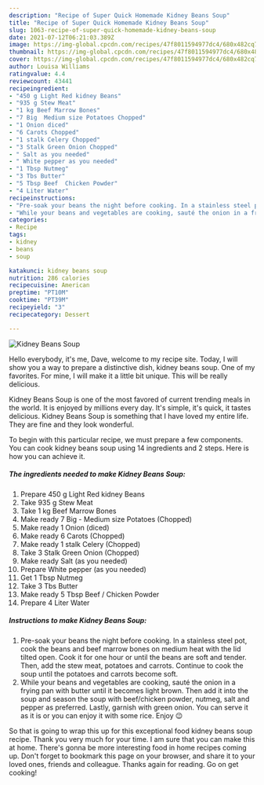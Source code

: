 ```yaml
---
description: "Recipe of Super Quick Homemade Kidney Beans Soup"
title: "Recipe of Super Quick Homemade Kidney Beans Soup"
slug: 1063-recipe-of-super-quick-homemade-kidney-beans-soup
date: 2021-07-12T06:21:03.389Z
image: https://img-global.cpcdn.com/recipes/47f8011594977dc4/680x482cq70/kidney-beans-soup-recipe-main-photo.jpg
thumbnail: https://img-global.cpcdn.com/recipes/47f8011594977dc4/680x482cq70/kidney-beans-soup-recipe-main-photo.jpg
cover: https://img-global.cpcdn.com/recipes/47f8011594977dc4/680x482cq70/kidney-beans-soup-recipe-main-photo.jpg
author: Louisa Williams
ratingvalue: 4.4
reviewcount: 43441
recipeingredient:
- "450 g Light Red kidney Beans"
- "935 g Stew Meat"
- "1 kg Beef Marrow Bones"
- "7 Big  Medium size Potatoes Chopped"
- "1 Onion diced"
- "6 Carots Chopped"
- "1 stalk Celery Chopped"
- "3 Stalk Green Onion Chopped"
- " Salt as you needed"
- " White pepper as you needed"
- "1 Tbsp Nutmeg"
- "3 Tbs Butter"
- "5 Tbsp Beef  Chicken Powder"
- "4 Liter Water"
recipeinstructions:
- "Pre-soak your beans the night before cooking. In a stainless steel pot, cook the beans and beef marrow bones on medium heat with the lid tilted open. Cook it for one hour or until the beans are soft and tender. Then, add the stew meat, potatoes and carrots. Continue to cook the soup until the potatoes and carrots become soft."
- "While your beans and vegetables are cooking, sauté the onion in a frying pan with butter until it becomes light brown. Then add it into the soup and season the soup with beef/chicken powder, nutmeg, salt and pepper as preferred. Lastly, garnish with green onion. You can serve it as it is or you can enjoy it with some rice. Enjoy 😉"
categories:
- Recipe
tags:
- kidney
- beans
- soup

katakunci: kidney beans soup 
nutrition: 286 calories
recipecuisine: American
preptime: "PT10M"
cooktime: "PT39M"
recipeyield: "3"
recipecategory: Dessert

---
```



![Kidney Beans Soup](https://img-global.cpcdn.com/recipes/47f8011594977dc4/680x482cq70/kidney-beans-soup-recipe-main-photo.jpg)

Hello everybody, it's me, Dave, welcome to my recipe site. Today, I will show you a way to prepare a distinctive dish, kidney beans soup. One of my favorites. For mine, I will make it a little bit unique. This will be really delicious.

Kidney Beans Soup is one of the most favored of current trending meals in the world. It is enjoyed by millions every day. It's simple, it's quick, it tastes delicious. Kidney Beans Soup is something that I have loved my entire life. They are fine and they look wonderful.




To begin with this particular recipe, we must prepare a few components. You can cook kidney beans soup using 14 ingredients and 2 steps. Here is how you can achieve it.

<!--inarticleads1-->

##### The ingredients needed to make Kidney Beans Soup:

1. Prepare 450 g Light Red kidney Beans
1. Take 935 g Stew Meat
1. Take 1 kg Beef Marrow Bones
1. Make ready 7 Big - Medium size Potatoes (Chopped)
1. Make ready 1 Onion (diced)
1. Make ready 6 Carots (Chopped)
1. Make ready 1 stalk Celery (Chopped)
1. Take 3 Stalk Green Onion (Chopped)
1. Make ready  Salt (as you needed)
1. Prepare  White pepper (as you needed)
1. Get 1 Tbsp Nutmeg
1. Take 3 Tbs Butter
1. Make ready 5 Tbsp Beef / Chicken Powder
1. Prepare 4 Liter Water




<!--inarticleads2-->

##### Instructions to make Kidney Beans Soup:

1. Pre-soak your beans the night before cooking. In a stainless steel pot, cook the beans and beef marrow bones on medium heat with the lid tilted open. Cook it for one hour or until the beans are soft and tender. Then, add the stew meat, potatoes and carrots. Continue to cook the soup until the potatoes and carrots become soft.
1. While your beans and vegetables are cooking, sauté the onion in a frying pan with butter until it becomes light brown. Then add it into the soup and season the soup with beef/chicken powder, nutmeg, salt and pepper as preferred. Lastly, garnish with green onion. You can serve it as it is or you can enjoy it with some rice. Enjoy 😉




So that is going to wrap this up for this exceptional food kidney beans soup recipe. Thank you very much for your time. I am sure that you can make this at home. There's gonna be more interesting food in home recipes coming up. Don't forget to bookmark this page on your browser, and share it to your loved ones, friends and colleague. Thanks again for reading. Go on get cooking!
